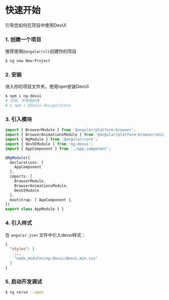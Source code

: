 # 快速开始
引导您如何在项目中使用DevUI

### 1. 创建一个项目

推荐使用`@angular/cli`创建你的项目

```bash
$ ng new New-Project
```

### 2. 安装
进入你的项目文件夹，使用npm安装DevUI
```bash
$ npm i ng-devui
# 可选，字体图标库 
# $ npm i @devui-design/icons
```

### 3. 引入模块

```typescript
import { BrowserModule } from '@angular/platform-browser';
import { BrowserAnimationsModule } from '@angular/platform-browser/animations';
import { NgModule } from '@angular/core';
import { DevUIModule } from 'ng-devui';
import { AppComponent } from './app.component';

@NgModule({
  declarations: [
    AppComponent
  ],
  imports: [
    BrowserModule,
    BrowserAnimationsModule,
    DevUIModule
  ],
  bootstrap: [ AppComponent ],
})
export class AppModule { }

```

### 4. 引入样式

在 `angular.json` 文件中引入devui样式：

```json
{
  "styles": [
    ...
    "node_modules/ng-devui/devui.min.css"
  ]
}
```

### 5. 启动开发调试
```bash
$ ng serve --open
```
